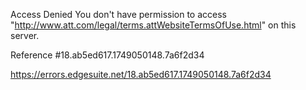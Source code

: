 Access Denied
You don't have permission to access "http://www.att.com/legal/terms.attWebsiteTermsOfUse.html" on this server.

Reference #18.ab5ed617.1749050148.7a6f2d34

https://errors.edgesuite.net/18.ab5ed617.1749050148.7a6f2d34